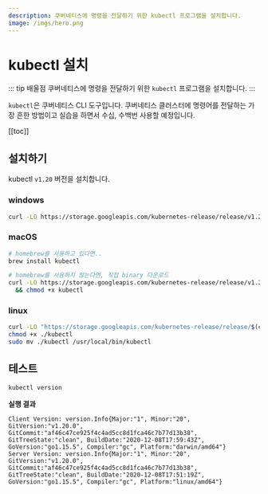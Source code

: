 ```yaml
---
description: 쿠버네티스에 명령을 전달하기 위한 kubectl 프로그램을 설치합니다.
image: /imgs/hero.png
---
```


# kubectl 설치

::: tip 배울점
쿠버네티스에 명령을 전달하기 위한 `kubectl` 프로그램을 설치합니다.
:::

`kubectl`은 쿠버네티스 CLI 도구입니다. 쿠버네티스 클러스터에 명령어를 전달하는 가장 흔한 방법이고 실습을 하면서 수십, 수백번 사용할 예정입니다.

[[toc]]

## 설치하기

kubectl `v1.20` 버전을 설치합니다.

### windows

```sh
curl -LO https://storage.googleapis.com/kubernetes-release/release/v1.20.0/bin/windows/amd64/kubectl.exe
```

### macOS

```sh
# homebrew를 사용하고 있다면..
brew install kubectl

# homebrew를 사용하지 않는다면, 직접 binary 다운로드
curl -LO https://storage.googleapis.com/kubernetes-release/release/v1.20.0/bin/darwin/amd64/kubectl \
  && chmod +x kubectl
```

### linux

```sh
curl -LO "https://storage.googleapis.com/kubernetes-release/release/$(curl -s https://storage.googleapis.com/kubernetes-release/release/stable.txt)/bin/linux/amd64/kubectl"
chmod +x ./kubectl
sudo mv ./kubectl /usr/local/bin/kubectl
```

## 테스트

```sh
kubectl version
```

**실행 결과**

```
Client Version: version.Info{Major:"1", Minor:"20", GitVersion:"v1.20.0", GitCommit:"af46c47ce925f4c4ad5cc8d1fca46c7b77d13b38", GitTreeState:"clean", BuildDate:"2020-12-08T17:59:43Z", GoVersion:"go1.15.5", Compiler:"gc", Platform:"darwin/amd64"}
Server Version: version.Info{Major:"1", Minor:"20", GitVersion:"v1.20.0", GitCommit:"af46c47ce925f4c4ad5cc8d1fca46c7b77d13b38", GitTreeState:"clean", BuildDate:"2020-12-08T17:51:19Z", GoVersion:"go1.15.5", Compiler:"gc", Platform:"linux/amd64"}
```
